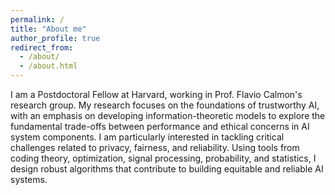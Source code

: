 ```yaml
---
permalink: /
title: "About me"
author_profile: true
redirect_from: 
  - /about/
  - /about.html
---
```


I am a Postdoctoral Fellow at Harvard, working in Prof. Flavio Calmon's research group. My research focuses on the foundations of trustworthy AI, with an emphasis on developing information-theoretic models to explore the fundamental trade-offs between performance and ethical concerns in AI system components. I am particularly interested in tackling critical challenges related to privacy, fairness, and reliability. Using tools from coding theory, optimization, signal processing, probability, and statistics, I design robust algorithms that contribute to building equitable and reliable AI systems.
